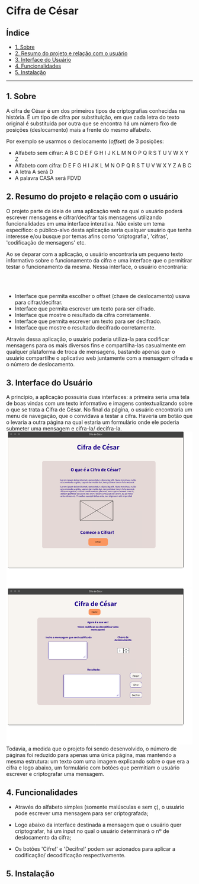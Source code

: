 # Cifra de César

## Índice

- [1. Sobre](#1-Sobre)
- [2. Resumo do projeto e relação com o usuário](#2-resumo-do-projeto)
- [3. Interface do Usuário](#3-interface-do-usuário)
- [4. Funcionalidades](#4-funcionalidades)
- [5. Instalação](#5-instalacao)


---

## 1. Sobre

 A cifra de César é um dos primeiros tipos de criptografias conhecidas na história. É um tipo de cifra por substituição, em que cada letra do texto original é substituida por outra que se encontra há um número fixo de posições (deslocamento) mais a frente do mesmo alfabeto.

Por exemplo se usarmos o deslocamento (_offset_) de 3 posições:

- Alfabeto sem cifrar: A B C D E F G H I J K L M N O P Q R S T U V W X Y Z
- Alfabeto com cifra: D E F G H I J K L M N O P Q R S T U V W X Y Z A B C
- A letra A será D
- A palavra CASA será FDVD

## 2. Resumo do projeto e relação com o usuário

O projeto parte da ideia de uma aplicação web na qual o usuário poderá escrever mensagens e cifrar/decifrar tais mensagens utilizando funcionalidades em uma interface interativa. Não existe um tema específico: o público-alvo desta aplicação seria qualquer usuário que tenha interesse e/ou busque por temas afins como 'criptografia', 'cifras', 'codificação de mensagens' etc.

Ao se deparar com a aplicação, o usuário encontraria um pequeno texto informativo sobre o funcionamento da cifra e uma interface que o permitirar testar o funcionamento da mesma. Nessa interface, o usuário encontraria:

<br>
<br>

 - Interface que permita escolher o offset (chave de deslocamento) usava para cifrar/decifrar.
 - Interface que permita escrever um texto para ser cifrado.
 - Interface que mostre o resultado da cifra corretamente.
 - Interface que permita escrever um texto para ser decifrado.
 - Interface que mostre o resultado decifrado corretamente.

Através dessa aplicação, o usuário poderia utiliza-la para codificar mensagens para os mais diversos fins e compartilha-las casualmente em qualquer plataforma de troca de mensagens, bastando apenas que o usuário compartilhe o aplicativo web juntamente com a mensagem cifrada  e o número de deslocamento.


## 3. Interface do Usuário

A princípio, a aplicação possuiria duas interfaces: a primeira seria uma tela de boas vindas com um texto informativo e imagens contextualizando sobre o que se trata a Cifra de César. No final da página, o usuário encontraria um menu de navegação, que o convidava a testar a cifra. Haveria um botão que o levaria a outra página na qual estaria um formulário onde ele poderia submeter uma mensagem e cifra-la/ decifra-la.
<br>
<img src="Homepage.png" alt="prototipo da Homepage">
<br>
<img src="paginainputs.png" alt="prototipo da interface para codificar">
<br>
Todavia, a medida que o projeto foi sendo desenvolvido, o número de páginas foi reduzido para apenas uma única página, mas mantendo a mesma estrutura: um texto com uma imagem explicando sobre o que era a cifra e logo abaixo, um formulário com botões que permitiam o usuário escrever e criptografar uma mensagem.

## 4. Funcionalidades

- Através do alfabeto simples (somente maiúsculas e sem ç), o usuário pode escrever uma mensagem para ser criptografada;

- Logo abaixo da interface destinada a mensagem que o usuário quer criptografar, há um input no qual o usuário determinará o nº de deslocamento da cifra;

- Os botões 'Cifre!' e 'Decifre!' podem ser acionados para aplicar a codificação/ decodificação respectivamente.



## 5. Instalação





